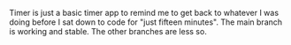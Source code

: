 Timer is just a basic timer app to remind me to get back to whatever I was doing before I sat down to code for "just fifteen minutes". The main branch is working and stable. The other branches are less so.
